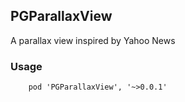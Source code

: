 ## PGParallaxView

A parallax view inspired by Yahoo News

### Usage

        pod 'PGParallaxView', '~>0.0.1'
